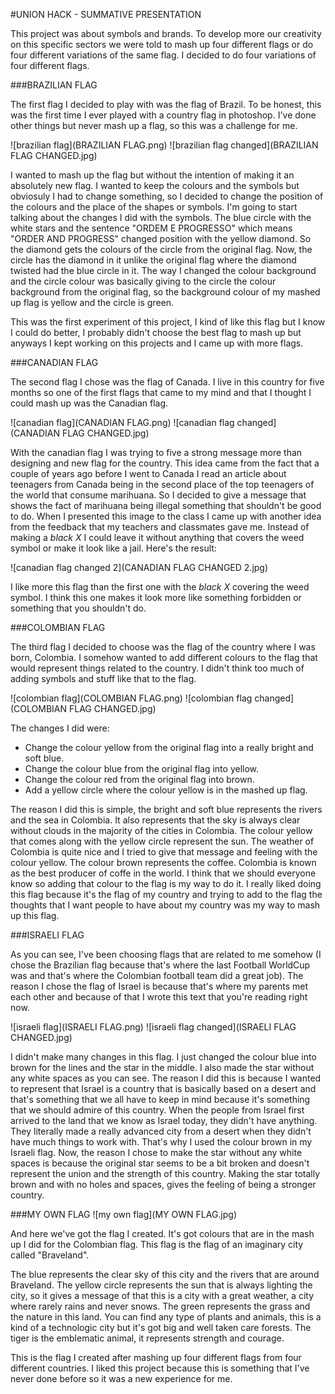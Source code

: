 #UNION HACK - SUMMATIVE PRESENTATION

This project was about symbols and brands. To develop more our creativity on this specific sectors we were told to mash up four different flags or do four different variations of the same flag. I decided to do four variations of four different flags.

###BRAZILIAN FLAG

The first flag I decided to play with was the flag of Brazil. To be honest, this was the first time I ever played with a country flag in photoshop. I've done other things but never mash up a flag, so this was a challenge for me.

![brazilian flag](BRAZILIAN FLAG.png)
![brazilian flag changed](BRAZILIAN FLAG CHANGED.jpg)

I wanted to mash up the flag but without the intention of making it an absolutely new flag. I wanted to keep the colours and the symbols but obviosuly I had to change something, so I decided to change the position of the colours and the place of the shapes or symbols. I'm going to start talking about the changes I did with the symbols. The blue circle with the white stars and the sentence "ORDEM E PROGRESSO" which means "ORDER AND PROGRESS" changed position with the yellow diamond. So the diamond gets the colours of the circle from the original flag. Now, the circle has the diamond in it unlike the original flag where the diamond twisted had the blue circle in it. The way I changed the colour background and the circle colour was basically giving to the circle the colour background from the original flag, so the background colour of my mashed up flag is yellow and the circle is green.

This was the first experiment of this project, I kind of like this flag but I know I could do better, I probably didn't choose the best flag to mash up but anyways I kept working on this projects and I came up with more flags.

###CANADIAN FLAG

The second flag I chose was the flag of Canada. I live in this country for five months so one of the first flags that came to my mind and that I thought I could mash up was the Canadian flag.

![canadian flag](CANADIAN FLAG.png)
![canadian flag changed](CANADIAN FLAG CHANGED.jpg)

With the canadian flag I was trying to five a strong message more than designing and new flag for the country. This idea came from the fact that a couple of years ago before I went to Canada I read an article about teenagers from Canada being in the second place of the top teenagers of the world that consume marihuana. So I decided to give a message that shows the fact of marihuana being illegal something that shouldn't be good to do. When I presented this image to the class I came up with another idea from the feedback that my teachers and classmates gave me. Instead of making a _black X_ I could leave it without anything that covers the weed symbol or make it look like a jail. Here's the result:

![canadian flag changed 2](CANADIAN FLAG CHANGED 2.jpg)

I like more this flag than the first one with the _black X_ covering the weed symbol. I think this one makes it look more like something forbidden or something that you shouldn't do.

###COLOMBIAN FLAG

The third flag I decided to choose was the flag of the country where I was born, Colombia. I somehow wanted to add different colours to the flag that would represent things related to the country. I didn't think too much of adding symbols and stuff like that to the flag.

![colombian flag](COLOMBIAN FLAG.png)
![colombian flag changed](COLOMBIAN FLAG CHANGED.jpg)

The changes I did were:

* Change the colour yellow from the original flag into a really bright and soft blue.
* Change the colour blue from the original flag into yellow.
* Change the colour red from the original flag into brown.
* Add a yellow circle where the colour yellow is in the mashed up flag.

The reason I did this is simple, the bright and soft blue represents the rivers and the sea in Colombia. It also represents that the sky is always clear without clouds in the majority of the cities in Colombia. The colour yellow that comes along with the yellow circle represent the sun. The weather of Colombia is quite nice and I tried to give that message and feeling with the colour yellow. The colour brown represents the coffee. Colombia is known as the best producer of coffe in the world. I think that we should everyone know so adding that colour to the flag is my way to do it. I really liked doing this flag because it's the flag of my country and trying to add to the flag the thoughts that I want people to have about my country was my way to mash up this flag.

###ISRAELI FLAG

As you can see, I've been choosing flags that are related to me somehow (I chose the Brazilian flag because that's where the last Football WorldCup was and that's where the Colombian football team did a great job). The reason I chose the flag of Israel is because that's where my parents met each other and because of that I wrote this text that you're reading right now.

![israeli flag](ISRAELI FLAG.png)
![israeli flag changed](ISRAELI FLAG CHANGED.jpg)

I didn't make many changes in this flag. I just changed the colour blue into brown for the lines and the star in the middle. I also made the star without any white spaces as you can see. The reason I did this is because I wanted to represent that Israel is a country that is basically based on a desert and that's something that we all have to keep in mind because it's something that we should admire of this country. When the people from Israel first arrived to the land that we know as Israel today, they didn't have anything. They literally made a really advanced city from a desert when they didn't have much things to work with. That's why I used the colour brown in my Israeli flag. Now, the reason I chose to make the star without any white spaces is because the original star seems to be a bit broken and doesn't represent the union and the strength of this country. Making the star totally brown and with no holes and spaces, gives the feeling of being a stronger country.

###MY OWN FLAG
![my own flag](MY OWN FLAG.jpg)

And here we've got the flag I created. It's got colours that are in the mash up I did for the Colombian flag. This flag is the flag of an imaginary city called "Braveland".

The blue represents the clear sky of this city and the rivers that are around Braveland. The yellow circle represents the sun that is always lighting the city, so it gives a message of that this is a city with a great weather, a city where rarely rains and never snows. The green represents the grass and the nature in this land. You can find any type of plants and animals, this is a kind of a technologic city but it's got big and well taken care forests. The tiger is the emblematic animal, it represents strength and courage.

This is the flag I created after mashing up four different flags from four different countries. I liked this project because this is something that I've never done before so it was a new experience for me.
